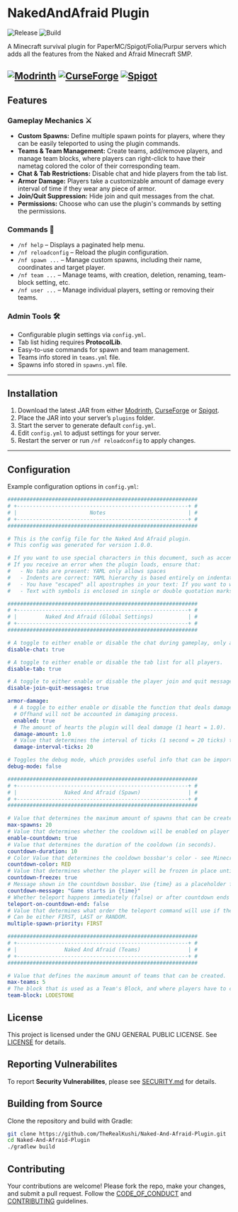 # NakedAndAfraid Plugin
![Release](https://img.shields.io/github/v/release/TheRealKushi/Naked-And-Afraid-Plugin) 
![Build](https://github.com/TheRealKushi/Naked-And-Afraid-Plugin/actions/workflows/main.yml/badge.svg)

A Minecraft survival plugin for PaperMC/Spigot/Folia/Purpur servers which adds all the features from the Naked and Afraid Minecraft SMP.

[![Modrinth](https://img.shields.io/badge/Modrinth-NakedAndAfraid-blue?logo=modrinth)](https://modrinth.com/plugin/naked-and-afraid-plugin)
[![CurseForge](https://img.shields.io/badge/CurseForge-NakedAndAfraid-orange?logo=curseforge)](https://www.curseforge.com/minecraft/bukkit-plugins/naked-and-afraid-plugin)
[![Spigot](https://img.shields.io/badge/Spigot-NakedAndAfraid-red?logo=spigotmc)](https://www.spigotmc.org/resources/naked-and-afraid-plugin.128063/)
---

## Features

### Gameplay Mechanics ⚔️
- **Custom Spawns:** Define multiple spawn points for players, where they can be easily teleported to using the plugin commands.
- **Teams & Team Management:** Create teams, add/remove players, and manage team blocks, where players can right-click to have their nametag colored the color of their corresponding team.
- **Chat & Tab Restrictions:** Disable chat and hide players from the tab list.
- **Armor Damage:** Players take a customizable amount of damage every interval of time if they wear any piece of armor.
- **Join/Quit Suppression:** Hide join and quit messages from the chat.
- **Permissions:** Choose who can use the plugin's commands by setting the permissions.

### Commands 📜
- `/nf help` – Displays a paginated help menu.
- `/nf reloadconfig` – Reload the plugin configuration.
- `/nf spawn ...` – Manage custom spawns, including their name, coordinates and target player.
- `/nf team ...` – Manage teams, with creation, deletion, renaming, team-block setting, etc.
- `/nf user ...` – Manage individual players, setting or removing their teams.

### Admin Tools 🛠
- Configurable plugin settings via `config.yml`.
- Tab list hiding requires **ProtocolLib**.
- Easy-to-use commands for spawn and team management.
- Teams info stored in `teams.yml` file.
- Spawns info stored in `spawns.yml` file.

---

## Installation

1. Download the latest JAR from either [Modrinth](https://modrinth.com/plugin/naked-and-afraid-plugin), [CurseForge](https://www.curseforge.com/minecraft/bukkit-plugins/naked-and-afraid-plugin) or [Spigot](https://www.spigotmc.org/resources/naked-and-afraid-plugin.128063/).
2. Place the JAR into your server’s `plugins` folder.
3. Start the server to generate default `config.yml`.
4. Edit `config.yml` to adjust settings for your server.
5. Restart the server or run `/nf reloadconfig` to apply changes.

---

## Configuration

Example configuration options in `config.yml`:

```yaml
############################################################
# +------------------------------------------------------+ #
# |                       Notes                          | #
# +------------------------------------------------------+ #
############################################################

# This is the config file for the Naked And Afraid plugin.
# This config was generated for version 1.0.0.

# If you want to use special characters in this document, such as accented letters, you MUST save the file as UTF-8, not ANSI.
# If you receive an error when the plugin loads, ensure that:
#   - No tabs are present: YAML only allows spaces
#   - Indents are correct: YAML hierarchy is based entirely on indentation
#   - You have "escaped" all apostrophes in your text: If you want to write "don't", for example, write "don''t" instead (note the doubled apostrophe)
#   - Text with symbols is enclosed in single or double quotation marks

############################################################
# +------------------------------------------------------+ #
# |         Naked And Afraid (Global Settings)           | #
# +------------------------------------------------------+ #
############################################################

# A toggle to either enable or disable the chat during gameplay, only allowing OPs to chat.
disable-chat: true

# A toggle to either enable or disable the tab list for all players.
disable-tab: true

# A toggle to either enable or disable the player join and quit messages.
disable-join-quit-messages: true

armor-damage:
  # A toggle to either enable or disable the function that deals damage when players wear an armor piece.
  # Offhand will not be accounted in damaging process.
  enabled: true
  # The amount of hearts the plugin will deal damage (1 heart = 1.0).
  damage-amount: 1.0
  # Value that determines the interval of ticks (1 second = 20 ticks) that the plugin will deal damage to players.
  damage-interval-ticks: 20

# Toggles the debug mode, which provides useful info that can be important for troubleshooting errors.
debug-mode: false

############################################################
# +------------------------------------------------------+ #
# |               Naked And Afraid (Spawn)               | #
# +------------------------------------------------------+ #
############################################################

# Value that determines the maximum amount of spawns that can be created.
max-spawns: 20
# Value that determines whether the cooldown will be enabled on player teleport.
enable-countdown: true
# Value that determines the duration of the cooldown (in seconds).
countdown-duration: 10
# Color Value that determines the cooldown bossbar's color - see Minecraft Formatting Codes for help.
countdown-color: RED
# Value that determines whether the player will be frozen in place until cooldown is over.
countdown-freeze: true
# Message shown in the countdown bossbar. Use {time} as a placeholder for remaining seconds.
countdown-message: "Game starts in {time}"
# Whether teleport happens immediately (false) or after countdown ends (true).
teleport-on-countdown-end: false
# Value that determines what order the teleport command will use if there are multiple spawns set to the same person.
# Can be either FIRST, LAST or RANDOM.
multiple-spawn-priority: FIRST

############################################################
# +------------------------------------------------------+ #
# |               Naked And Afraid (Teams)               | #
# +------------------------------------------------------+ #
############################################################

# Value that defines the maximum amount of teams that can be created.
max-teams: 5
# The block that is used as a Team's Block, and where players have to click to receive their colored nametag.
team-block: LODESTONE
```

## License
This project is licensed under the GNU GENERAL PUBLIC LICENSE. See [LICENSE](LICENSE) for details.

## Reporting Vulnerabilites
To report **Security Vulnerabilites**, please see [SECURITY.md](SECURITY.md) for details.

## Building from Source

Clone the repository and build with Gradle:

```bash
git clone https://github.com/TheRealKushi/Naked-And-Afraid-Plugin.git
cd Naked-And-Afraid-Plugin
./gradlew build
```

## Contributing
Your contributions are welcome! Please fork the repo, make your changes, and submit a pull request.
Follow the [CODE_OF_CONDUCT](CODE_OF_CONDUCT.md) and [CONTRIBUTING](CONTRIBUTING.md) guidelines.
